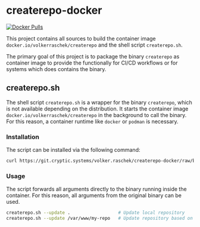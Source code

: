 # createrepo-docker

[![Docker Pulls](https://img.shields.io/docker/pulls/volkerraschek/createrepo)](https://hub.docker.com/r/volkerraschek/createrepo)

This project contains all sources to build the container image
`docker.io/volkerraschek/createrepo` and the shell script `createrepo.sh`.

The primary goal of this project is to package the binary `createrepo` as
container image to provide the functionally for CI/CD workflows or for systems
which does contains the binary.

## createrepo.sh

The shell script `createrepo.sh` is a wrapper for the binary `createrepo`, which
is not available depending on the distribution. It starts the container image
`docker.io/volkerraschek/createrepo` in the background to call the binary. For
this reason, a container runtime like `docker` or `podman` is necessary.

### Installation

The script can be installed via the following command:

```bash
curl https://git.cryptic.systems/volker.raschek/createrepo-docker/raw/branch/master/createrepo.sh --output - | sudo tee /usr/local/bin/createrepo.sh && sudo chmod +x /usr/local/bin/createrepo.sh
```

### Usage

The script forwards all arguments directly to the binary running inside the
container. For this reason, all arguments from the original binary can be used.

```bash
createrepo.sh --update .                  # Update local repository
createrepo.sh --update /var/www/my-repo   # Update repository based on specific path
```
